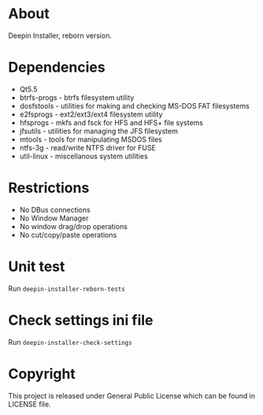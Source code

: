 # About
Deepin Installer, reborn version.

# Dependencies
* Qt5.5
* btrfs-progs - btrfs filesystem utility
* dosfstools - utilities for making and checking MS-DOS FAT filesystems
* e2fsprogs - ext2/ext3/ext4 filesystem utility
* hfsprogs - mkfs and fsck for HFS and HFS+ file systems
* jfsutils - utilities for managing the JFS filesystem
* mtools - tools for manipulating MSDOS files
* ntfs-3g - read/write NTFS driver for FUSE
* util-linux - miscellanous system utilities

# Restrictions
* No DBus connections
* No Window Manager
* No window drag/drop operations
* No cut/copy/paste operations

# Unit test
Run `deepin-installer-reborn-tests`

# Check settings ini file
Run `deepin-installer-check-settings`

# Copyright
This project is released under General Public License which can be found in
LICENSE file.
